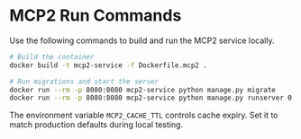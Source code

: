 # MCP2 Run Commands

Use the following commands to build and run the MCP2 service locally.

```bash
# Build the container
docker build -t mcp2-service -f Dockerfile.mcp2 .

# Run migrations and start the server
docker run --rm -p 8080:8080 mcp2-service python manage.py migrate
docker run --rm -p 8080:8080 mcp2-service python manage.py runserver 0.0.0.0:8080
```

The environment variable `MCP2_CACHE_TTL` controls cache expiry. Set it to match
production defaults during local testing.
